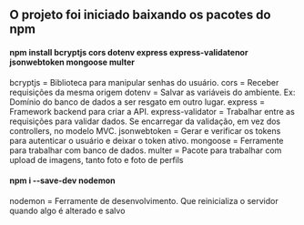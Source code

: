 ## O projeto foi iniciado baixando os pacotes do npm

#### npm install bcryptjs cors dotenv express express-validatenor jsonwebtoken mongoose multer  

bcryptjs = Biblioteca para manipular senhas do usuário.
cors = Receber requisições da mesma origem
dotenv = Salvar as variáveis do ambiente. Ex: Domínio do banco de dados a ser resgato em outro lugar.
express = Framework backend para criar a API.
express-validator = Trabalhar entre as requisições para validar dados. Se encarregar da validação, em vez dos controllers, no modelo MVC.
jsonwebtoken = Gerar e verificar os tokens para autenticar o usuário e deixar o token ativo.
mongoose = Ferramente para trabalhar com banco de dados.
multer = Pacote para trabalhar com upload de imagens, tanto foto e foto de perfils

#### npm i --save-dev nodemon

nodemon = Ferramente de desenvolvimento. Que reinicializa o servidor quando algo é alterado e salvo
